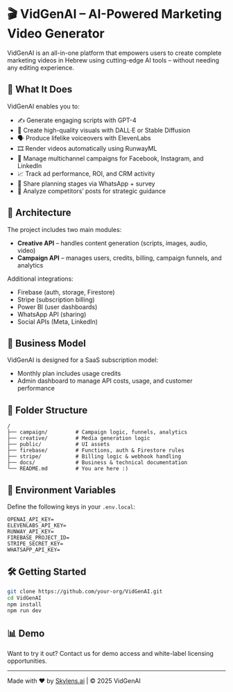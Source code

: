 # 🎬 VidGenAI – AI-Powered Marketing Video Generator

VidGenAI is an all-in-one platform that empowers users to create complete marketing videos in Hebrew using cutting-edge AI tools – without needing any editing experience.

## 🚀 What It Does

VidGenAI enables you to:
- ✍️ Generate engaging scripts with GPT-4
- 🎨 Create high-quality visuals with DALL·E or Stable Diffusion
- 🗣️ Produce lifelike voiceovers with ElevenLabs
- 🎞️ Render videos automatically using RunwayML
- 📢 Manage multichannel campaigns for Facebook, Instagram, and LinkedIn
- 📈 Track ad performance, ROI, and CRM activity
- 🔄 Share planning stages via WhatsApp + survey
- 🧠 Analyze competitors’ posts for strategic guidance

## 🧱 Architecture

The project includes two main modules:
- **Creative API** – handles content generation (scripts, images, audio, video)
- **Campaign API** – manages users, credits, billing, campaign funnels, and analytics

Additional integrations:
- Firebase (auth, storage, Firestore)
- Stripe (subscription billing)
- Power BI (user dashboards)
- WhatsApp API (sharing)
- Social APIs (Meta, LinkedIn)

## 💼 Business Model

VidGenAI is designed for a SaaS subscription model:
- Monthly plan includes usage credits
- Admin dashboard to manage API costs, usage, and customer performance

## 📁 Folder Structure

```
/
├── campaign/         # Campaign logic, funnels, analytics
├── creative/         # Media generation logic
├── public/           # UI assets
├── firebase/         # Functions, auth & Firestore rules
├── stripe/           # Billing logic & webhook handling
├── docs/             # Business & technical documentation
└── README.md         # You are here :)
```

## 🔐 Environment Variables

Define the following keys in your `.env.local`:

```
OPENAI_API_KEY=
ELEVENLABS_API_KEY=
RUNWAY_API_KEY=
FIREBASE_PROJECT_ID=
STRIPE_SECRET_KEY=
WHATSAPP_API_KEY=
```

## 🛠️ Getting Started

```bash
git clone https://github.com/your-org/VidGenAI.git
cd VidGenAI
npm install
npm run dev
```

## 📊 Demo

Want to try it out? Contact us for demo access and white-label licensing opportunities.

---

Made with ❤️ by [Skylens.ai](https://skylens.ai) | © 2025 VidGenAI
